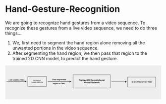 # Hand-Gesture-Recognition

We are going to recognize hand gestures from a video sequence. To recognize these gestures from a live video sequence, we need to do three things...
1.  We, first need to segment the hand region alone removing all the unwanted portions in the video sequence. 
2.  After segmenting the hand region, we then pass that region to the trained 2D CNN model, to predict the hand gesture.


![alt text](https://github.com/adityapandey14/Hand-Gesture-Recognition/blob/main/image.png)
